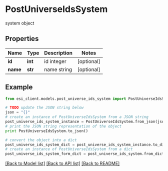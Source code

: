 # PostUniverseIdsSystem

system object

## Properties

Name | Type | Description | Notes
------------ | ------------- | ------------- | -------------
**id** | **int** | id integer | [optional] 
**name** | **str** | name string | [optional] 

## Example

```python
from esi_client.models.post_universe_ids_system import PostUniverseIdsSystem

# TODO update the JSON string below
json = "{}"
# create an instance of PostUniverseIdsSystem from a JSON string
post_universe_ids_system_instance = PostUniverseIdsSystem.from_json(json)
# print the JSON string representation of the object
print PostUniverseIdsSystem.to_json()

# convert the object into a dict
post_universe_ids_system_dict = post_universe_ids_system_instance.to_dict()
# create an instance of PostUniverseIdsSystem from a dict
post_universe_ids_system_form_dict = post_universe_ids_system.from_dict(post_universe_ids_system_dict)
```
[[Back to Model list]](../README.md#documentation-for-models) [[Back to API list]](../README.md#documentation-for-api-endpoints) [[Back to README]](../README.md)


